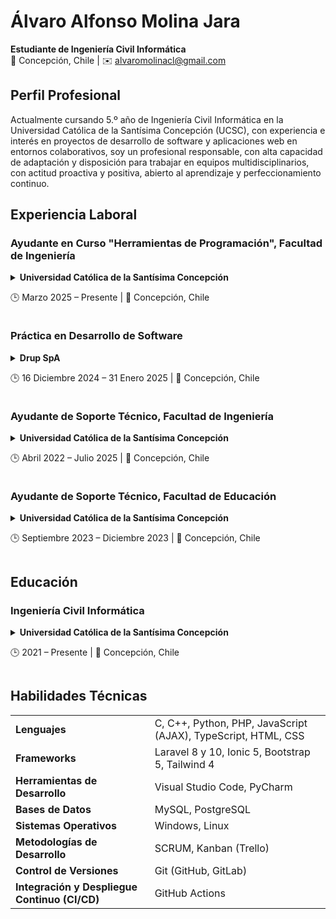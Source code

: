 # Álvaro Alfonso Molina Jara
**Estudiante de Ingeniería Civil Informática**  
📍 Concepción, Chile | ✉️ [alvaromolinacl@gmail.com](mailto:alvaromolinacl@gmail.com)

## Perfil Profesional
Actualmente cursando 5.º año de Ingeniería Civil Informática en la Universidad Católica de la Santísima Concepción (UCSC), con experiencia e interés en proyectos de desarrollo de software y aplicaciones web en entornos colaborativos, soy un profesional responsable, con alta capacidad de adaptación y disposición para trabajar en equipos multidisciplinarios, con actitud proactiva y positiva, abierto al aprendizaje y perfeccionamiento continuo.

## Experiencia Laboral
### Ayudante en Curso "Herramientas de Programación", Facultad de Ingeniería
<details>

  <summary>
    <b>Universidad Católica de la Santísima Concepción</b>
    <p>🕒 Marzo 2025 – Presente | 📍 Concepción, Chile</p>
  </summary>

* Me desempeño como ayudante de cátedra en el curso "[Herramientas de Programación](https://github.com/AlvaroMolinaCL/HerramientasProgramacion-UCSC)" para las carreras de Ingeniería Civil, Ingeniería Civil Eléctrica e Ingeniería Civil Industrial (fundamentalmente estudiantes de primer año).

* Mi trabajo es reforzar y poner en práctica los contenidos que ven los estudiantes en la cátedra con su profesor responsable. El curso, en una primera parte, introduce a los estudiantes a la pseudoprogramación mediante el uso de Diagramas de Flujo a través de [PSeInt](https://pseint.sourceforge.net/). Y luego, en una segunda parte, trabajan en lenguaje Python (con [Google Colab](https://colab.google/) y el IDE PyCharm) donde abordan condicionales, anidación de instrucciones, ciclos iterativos, listas, arreglos N-dimensionales, funciones, gráficos con [Matplotlib](https://matplotlib.org/), e interfaz gráfica.

</details>

### Práctica en Desarrollo de Software
<details>

  <summary>
    <b>Drup SpA</b>
    <p>🕒 16 Diciembre 2024 – 31 Enero 2025 | 📍 Concepción, Chile</p>
  </summary>

* Trabajé junto a otros practicantes en la mantención e implementación de nuevas funcionalidades para el proyecto AppDAS, un software pensando para reducir la carga de trabajo del personal de salud que compone la Red Asistencial, en beneficio de los pacientes.

* Me encargué de implementar un modulo de carga masiva a través de Excel, el cual procesa las planillas generadas por la plataforma SINETSUR y permite en una sola operación cargar información de varios pacientes junto con sus citas médicas, además de enviar notificaciones vía SMS y correo electrónico en casos de ingreso y actualización.

* También colaboré en la revisión del código acorde a las buenas prácticas de programación y en la actualización de la documentación, con el fin de posibilitar que otros desarrolladores continúen con el proyecto.

</details>

### Ayudante de Soporte Técnico, Facultad de Ingeniería
<details>

  <summary>
    <b>Universidad Católica de la Santísima Concepción</b>
    <p>🕒 Abril 2022 – Julio 2025 | 📍 Concepción, Chile</p>
  </summary>

* Colaboré en el mantenimiento de los 24 a 32 equipos computacionales que funcionan en cada uno de los 7 laboratorios de la facultad, mediante la instalación de actualizaciones del sistema operativo Windows, y de programas que se utilizan en este contexto académico (Visual Studio, AutoCAD, ProModel, Unity, entre otros). Cuando fue necesario, también realicé cambio de unidades de almacenamiento (SSD) y RAM, cables HDMI, RJ45 (Ethernet), entre otros.

* Atendí requerimientos de soporte informático de diversa índole por parte de estudiantes, académicos y personal administrativo.

</details>

### Ayudante de Soporte Técnico, Facultad de Educación
<details>

  <summary>
    <b>Universidad Católica de la Santísima Concepción</b>
    <p>🕒 Septiembre 2023 – Diciembre 2023 | 📍 Concepción, Chile</p>
  </summary>

* Colaboré en el control de inventario de los activos informáticos de la facultad, junto con la instalación y actualización del agente de inventario [InvGate Asset Management](https://invgate.com/asset-management).

* Fui uno de los responsables en el proceso de habilitación de la sala de doctorado de la facultad, mediante la instalación de 8 estaciones de trabajo compuestas por monitor, CPU y periféricos, además de una impresora de red. El proceso incluyó la elección de CPUs con el hardware adecuado (almacenamiento SSD, RAM, entre otros), instalación y configuración del sistema operativo Windows, configuración de drivers, configuración de IP y DNS para conexión a red LAN de la universidad vía Ethernet, e instalación del servicio de impresión de HP junto con la vinculación de cada uno de los equipos a la impresora.

* Realicé mantenimiento a equipos de los 2 laboratorios de computación del Edificio San Juan Bosco y 3 laboratorios del Edificio Tomás Moro que componen la facultad, mediante la instalación de actualizaciones del sistema operativo Windows y de programas, y cambio de unidades de almacenamiento y RAM, o de periféricos, cuando ello era necesario. También atendí y resolví requerimientos de soporte informático de diversa índole por parte de estudiantes, académicos y personal administrativo de la facultad.

</details>

## Educación
### Ingeniería Civil Informática
<details>

  <summary>
    <b>Universidad Católica de la Santísima Concepción</b>
    <p>🕒 2021 – Presente | 📍 Concepción, Chile</p>
  </summary>

.

</details>

## Habilidades Técnicas
<table>
  <tr>
    <td><b>Lenguajes</b></td>
    <td>C, C++, Python, PHP, JavaScript (AJAX), TypeScript, HTML, CSS</td>
  </tr>
  <tr>
    <td><b>Frameworks</b></td>
    <td>Laravel 8 y 10, Ionic 5, Bootstrap 5, Tailwind 4</td>
  </tr>
  <tr>
    <td><b>Herramientas de Desarrollo</b></td>
    <td>Visual Studio Code, PyCharm</td>
  </tr>
  <tr>
    <td><b>Bases de Datos</b></td>
    <td>MySQL, PostgreSQL</td>
  </tr>
  <tr>
    <td><b>Sistemas Operativos</b></td>
    <td>Windows, Linux</td>
  </tr>
  <tr>
    <td><b>Metodologías de Desarrollo</b></td>
    <td>SCRUM, Kanban (Trello)</td>
  </tr>
  <tr>
    <td><b>Control de Versiones</b></td>
    <td>Git (GitHub, GitLab)</td>
  </tr>
  <tr>
    <td><b>Integración y Despliegue Continuo (CI/CD)</b></td>
    <td>GitHub Actions</td>
  </tr>
</table>